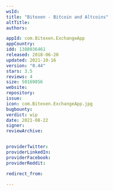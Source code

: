 ```yaml
---
wsId: 
title: "Bitexen - Bitcoin and Altcoins"
altTitle: 
authors:

appId: com.Bitexen.ExchangeApp
appCountry: 
idd: 1388036461
released: 2018-06-20
updated: 2021-10-16
version: "0.44"
stars: 3.5
reviews: 4
size: 50169856
website: 
repository: 
issue: 
icon: com.Bitexen.ExchangeApp.jpg
bugbounty: 
verdict: wip
date: 2021-08-22
signer: 
reviewArchive:


providerTwitter: 
providerLinkedIn: 
providerFacebook: 
providerReddit: 

redirect_from:

---
```


